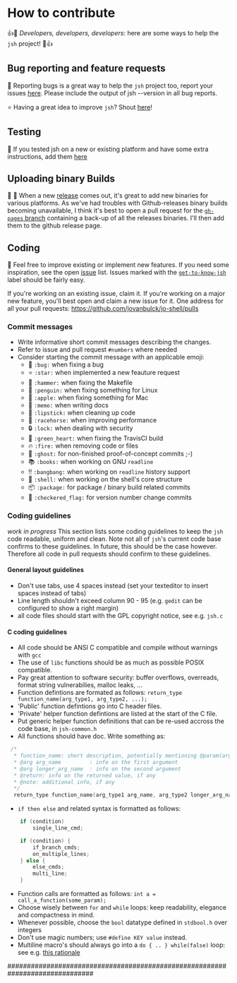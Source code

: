 # How to contribute

:+1::tada: *Developers, developers, developers*: here are some ways to help the `jsh` project! :tada::+1:

## Bug reporting and feature requests

:bug: Reporting bugs is a great way to help the `jsh` project too, report your issues 
[here](https://github.com/jovanbulck/jo-shell/issues). Please include the output of jsh --version in all bug reports.

:star: Having a great idea to improve `jsh`? Shout [here](https://github.com/jovanbulck/jo-shell/issues)!

## Testing

:wrench: If you tested jsh on a new or existing platform and have some extra instructions, add them 
[here](https://github.com/jovanbulck/jo-shell/wiki/Compiling-and-running) 

## Uploading binary Builds

:penguin: :apple: When a new [release](https://github.com/jovanbulck/jo-shell/releases) comes out, it's great to add new binaries 
for various platforms. As we've had troubles with Github-releases binary builds becoming unavailable, 
I think it's best to open a pull request for the 
[`gh-pages` branch](https://github.com/jovanbulck/jo-shell/tree/gh-pages/releases) containing a back-up of all 
the releases binaries. I'll then add them to the github release page.

## Coding

:ghost: Feel free to improve existing or implement new features. If you need some inspiration, see the open [issue](https://github.com/jovanbulck/jo-shell/issues) list. Issues marked with the [`get-to-know-jsh`](https://github.com/jovanbulck/jo-shell/labels/get-to-know-jsh) label should be fairly easy.

If you're working on an existing issue, claim it. 
If you're working on a major new feature, you'll best open and claim a new issue for it. 
One address for all your pull requests: https://github.com/jovanbulck/jo-shell/pulls

### Commit messages

- Write informative short commit messages describing the changes.
- Refer to issue and pull request `#numbers` where needed
- Consider starting the commit message with an applicable emoji:
    * :bug: `:bug:` when fixing a bug
    * :star: `:star:` when implemented a new feauture request
    * :hammer: `:hammer:` when fixing the Makefile
    * :penguin: `:penguin:` when fixing something for Linux
    * :apple: `:apple:` when fixing something for Mac
    * :memo: `:memo:` when writing docs
    * :lipstick: `:lipstick:` when cleaning up code
    * :racehorse: `:racehorse:` when improving performance
    * :lock: `:lock:` when dealing with security
    * :green_heart: `:green_heart:` when fixing the TravisCI build
    * :fire: `:fire:` when removing code or files
    * :ghost: `:ghost:` for non-finished proof-of-concept commits ;-)
    * :books: `:books:` when working on GNU `readline`
    * :bangbang: `:bangbang:` when working on `readline` history support
    * :shell: `:shell:` when working on the shell's core structure
    * :package: `:package:` for package / binary build related commits
    * :checkered_flag: `:checkered_flag:` for version number change commits

### Coding guidelines

*work in progress* This section lists some coding guidelines to keep the `jsh` code readable, uniform and clean. Note not all of `jsh`'s current code base confirms to these guidelines. In future, this should be the case however. Therefore all code in pull requests should confirm to these guidelines.

#### General layout guidelines
* Don't use tabs, use 4 spaces instead (set your texteditor to insert spaces instead of tabs)
* Line length shouldn't exceed column 90 - 95 (e.g. `gedit` can be configured to show a right margin)
* all code files should start with the GPL copyright notice, see e.g. `jsh.c`

#### C coding guidelines
* All code should be ANSI C compatible and compile without warnings with `gcc`
* The use of `libc` functions should be as much as possible POSIX compatible.
* Pay great attention to software security: buffer overflows, overreads, format string vulnerabilies, malloc leaks, ...
* Function defintions are formated as follows: `return_type function_name(arg_type1, arg_type2, ...);`
* 'Public' function defintions go into C header files.
* 'Private' helper function defintions are listed at the start of the C file.
* Put generic helper function definitions that can be re-used accross the code base, in `jsh-common.h`
* All functions should have doc. Write something as:
```c
 /*
  * function_name: short description, potentially mentioning @param(arg_name)
  * @arg arg_name         : info on the first argument
  * @arg longer_arg_name  : info on the second argument
  * @return: info on the returned value, if any
  * @note: additional info, if any
  */
  return_type function_name(arg_type1 arg_name, arg_type2 longer_arg_name)
```
* `if then else` and related syntax is formatted as follows:
```c
    if (condition)
        single_line_cmd;

    if (condition) {
        if_branch_cmds;
        on_multiple_lines;
    } else {
        else_cmds;
        multi_line;
    }
```
* Function calls are formatted as follows: `int a = call_a_function(some_param);`
* Choose wisely between `for` and `while` loops: keep readability, elegance and compactness in mind.
* Whenever possible, choose the `bool` datatype defined in `stdbool.h` over integers
* Don't use magic numbers; use `#define KEY value` instead.
* Multiline macro's should always go into a `do { .. } while(false)` loop: see e.g. [this rationale](http://stackoverflow.com/questions/154136/do-while-and-if-else-statements-in-c-c-macros)


##############################################################################
